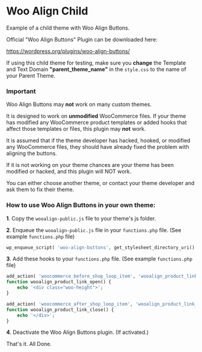 # Woo Align Child

Example of a child theme with Woo Align Buttons.

Official "Woo Align Buttons" Plugin can be downloaded here:

https://wordpress.org/plugins/woo-align-buttons/

If using this child theme for testing, make sure you **change** the Template and Text Domain **"parent_theme_name"** in the `style.css` to the name of your Parent Theme.

### Important

Woo Align Buttons may **not** work on many custom themes.

It is designed to work on **unmodified** WooCommerce files. If your theme has modified any WooCommerce product templates or added hooks that affect those templates or files, this plugin may **not** work.

It is assumed that if the theme developer has hacked, hooked, or modified any WooCommerce files, they should have already fixed the problem with aligning the buttons.

If it is not working on your theme chances are your theme has been modified or hacked, and this plugin will NOT work.

You can either choose another theme, or contact your theme developer and ask them to fix their theme.

### How to use Woo Align Buttons in your own theme:

**1**. Copy the `wooalign-public.js` file to your theme's js folder.

**2**. Enqueue the `wooalign-public.js` file in your `functions.php` file. (See example `functions.php` file)

```php
wp_enqueue_script( 'woo-align-buttons', get_stylesheet_directory_uri() . '/js/wooalign-public.js', array( 'jquery' ), '1.0', true );
```

**3**. Add these hooks to your `functions.php` file. (See example `functions.php` file)

```php
add_action( 'woocommerce_before_shop_loop_item', 'wooalign_product_link_open', 8 );
function wooalign_product_link_open() {
    echo '<div class="woo-height">';
}
```

```php
add_action( 'woocommerce_after_shop_loop_item', 'wooalign_product_link_close', 4 );
function wooalign_product_link_close() {
    echo '</div>';
}
```

**4**. Deactivate the Woo Align Buttons plugin. (If activated.)

That's it. All Done.
